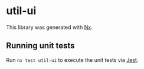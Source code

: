 # util-ui

This library was generated with [Nx](https://nx.dev).

## Running unit tests

Run `nx test util-ui` to execute the unit tests via [Jest](https://jestjs.io).
